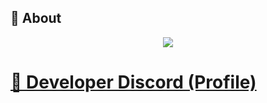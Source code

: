 <!--
- 👋 Hi, I’m @0xCooD
- 👀 I’m interested in ...
- 🌱 I’m currently learning ...
- 💞️ I’m looking to collaborate on ...
- 📫 How to reach me ...
- 😄 Pronouns: ...
- ⚡ Fun fact: ...
-->

## 👋 About

<p align = 'center'>
  <img
    src="https://github-readme-stats.vercel.app/api/top-langs/?username=0xcood&orgs=0xcod-fivem&layout=compact&theme=github_dark&hide_border=true"
  />
</p>

<!--

-->

<h1><a href="https://discord.com/users/1177452314672513044">💬 Developer Discord (Profile)</a></h1>
